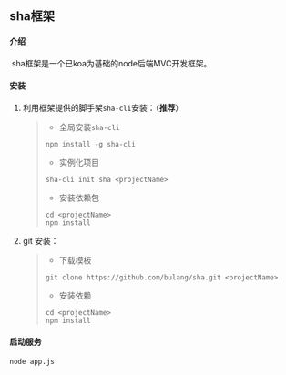 ## sha框架

#### 介绍
​	sha框架是一个已koa为基础的node后端MVC开发框架。

#### 安装

1. 利用框架提供的脚手架`sha-cli`安装：（**推荐**）

     >* 全局安装`sha-cli`
     >
     >  ```
     >  npm install -g sha-cli
     >  ```
     >
     >* 实例化项目
     >
     >  ```
     >  sha-cli init sha <projectName>
     >  ```
     >
     >* 安装依赖包
     >
     >  ```
     >  cd <projectName>
     >  npm install
     >  ```

2. git 安装：

     >* 下载模板
     >
     >  ```
     >  git clone https://github.com/bulang/sha.git <projectName>
     >  ```
     >
     >* 安装依赖
     >
     >  ```
     >  cd <projectName>
     >  npm install
     >  ```

#### 启动服务

```
node app.js
```
